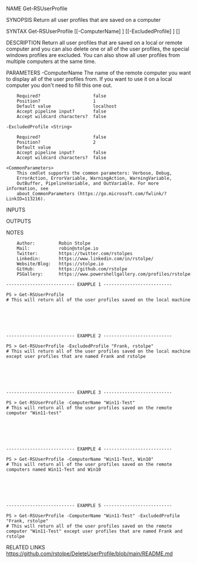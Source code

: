 ﻿
NAME
    Get-RSUserProfile
    
SYNOPSIS
    Return all user profiles that are saved on a computer
    
    
SYNTAX
    Get-RSUserProfile [[-ComputerName] <String>] [[-ExcludedProfile] <String>] [<CommonParameters>]
    
    
DESCRIPTION
    Return all user profiles that are saved on a local or remote computer and you can also delete one or all of the user profiles, the special windows profiles are excluded.
    You can also show all user profiles from multiple computers at the same time.
    

PARAMETERS
    -ComputerName <String>
        The name of the remote computer you want to display all of the user profiles from. If you want to use it on a local computer you don't need to fill this one out.
        
        Required?                    false
        Position?                    1
        Default value                localhost
        Accept pipeline input?       false
        Accept wildcard characters?  false
        
    -ExcludedProfile <String>
        
        Required?                    false
        Position?                    2
        Default value                
        Accept pipeline input?       false
        Accept wildcard characters?  false
        
    <CommonParameters>
        This cmdlet supports the common parameters: Verbose, Debug,
        ErrorAction, ErrorVariable, WarningAction, WarningVariable,
        OutBuffer, PipelineVariable, and OutVariable. For more information, see
        about_CommonParameters (https://go.microsoft.com/fwlink/?LinkID=113216). 
    
INPUTS
    
OUTPUTS
    
NOTES
    
    
        Author:         Robin Stolpe
        Mail:           robin@stolpe.io
        Twitter:        https://twitter.com/rstolpes
        Linkedin:       https://www.linkedin.com/in/rstolpe/
        Website/Blog:   https://stolpe.io
        GitHub:         https://github.com/rstolpe
        PSGallery:      https://www.powershellgallery.com/profiles/rstolpe
    
    -------------------------- EXAMPLE 1 --------------------------
    
    PS > Get-RSUserProfile
    # This will return all of the user profiles saved on the local machine
    
    
    
    
    
    
    -------------------------- EXAMPLE 2 --------------------------
    
    PS > Get-RSUserProfile -ExcludedProfile "Frank, rstolpe"
    # This will return all of the user profiles saved on the local machine except user profiles that are named Frank and rstolpe
    
    
    
    
    
    
    -------------------------- EXAMPLE 3 --------------------------
    
    PS > Get-RSUserProfile -ComputerName "Win11-Test"
    # This will return all of the user profiles saved on the remote computer "Win11-test"
    
    
    
    
    
    
    -------------------------- EXAMPLE 4 --------------------------
    
    PS > Get-RSUserProfile -ComputerName "Win11-Test, Win10"
    # This will return all of the user profiles saved on the remote computers named Win11-Test and Win10
    
    
    
    
    
    
    -------------------------- EXAMPLE 5 --------------------------
    
    PS > Get-RSUserProfile -ComputerName "Win11-Test" -ExcludedProfile "Frank, rstolpe"
    # This will return all of the user profiles saved on the remote computer "Win11-Test" except user profiles that are named Frank and rstolpe
    
    
    
    
    
    
    
RELATED LINKS
    https://github.com/rstolpe/DeleteUserProfile/blob/main/README.md


